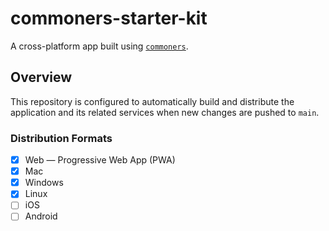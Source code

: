 # commoners-starter-kit
A cross-platform app built using [`commoners`](commoners.dev).

## Overview
This repository is configured to automatically build and distribute the application and its related services when new changes are pushed to `main`.

### Distribution Formats
- [x] Web — Progressive Web App (PWA)
- [x] Mac
- [x] Windows
- [x] Linux
- [ ] iOS
- [ ] Android

<!-- The TypeScript service is hosted using [Railway](https://railway.app/), where following considerations apply:

> **Note:** As of November 2023, choosing your [build providers](https://docs.railway.app/deploy/builds#build-providers) is a [Priority Boarding](https://docs.railway.app/reference/priority-boarding) feature, where you'll have to link your Discord account to support this.

1. When registering each service, set the `build` command to something useless (e.g. `node -v`) and run only a single service at a time (e.g. `npm run build -- --service service && npm run launch -- --service service`).
2. For each service, generate a domain in the Networking tab. Paste this into the `commoners.config.ts` file -->
